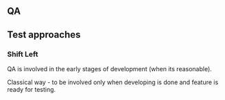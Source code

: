 ## QA

## Test approaches
### Shift Left

QA is involved in the early stages of development (when its reasonable).

Classical way - to be involved only when developing is done and feature is ready for testing.